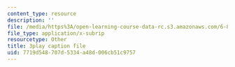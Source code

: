 ```yaml
---
content_type: resource
description: ''
file: /media/https%3A/open-learning-course-data-rc.s3.amazonaws.com/6-851-advanced-data-structures-spring-2012/7719d548707d5334a48d006cb51c9757_RecEYrnvGPM.vtt
file_type: application/x-subrip
resourcetype: Other
title: 3play caption file
uid: 7719d548-707d-5334-a48d-006cb51c9757
---
```

